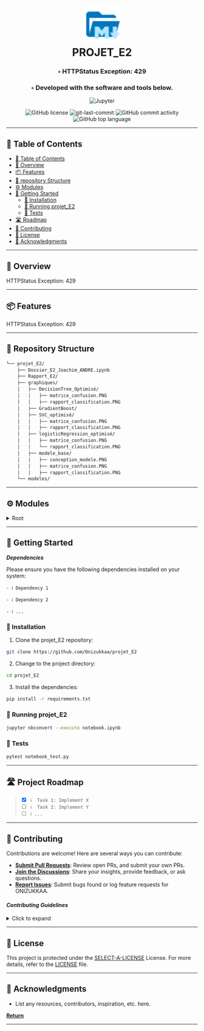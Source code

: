 <div align="center">
<h1 align="center">
<img src="https://raw.githubusercontent.com/PKief/vscode-material-icon-theme/ec559a9f6bfd399b82bb44393651661b08aaf7ba/icons/folder-markdown-open.svg" width="100" />
<br>PROJET_E2</h1>
<h3>◦ HTTPStatus Exception: 429</h3>
<h3>◦ Developed with the software and tools below.</h3>

<p align="center">
<img src="https://img.shields.io/badge/Jupyter-F37626.svg?style=flat-square&logo=Jupyter&logoColor=white" alt="Jupyter" />
</p>
<img src="https://img.shields.io/github/license/Onizukkaa/projet_E2?style=flat-square&color=5D6D7E" alt="GitHub license" />
<img src="https://img.shields.io/github/last-commit/Onizukkaa/projet_E2?style=flat-square&color=5D6D7E" alt="git-last-commit" />
<img src="https://img.shields.io/github/commit-activity/m/Onizukkaa/projet_E2?style=flat-square&color=5D6D7E" alt="GitHub commit activity" />
<img src="https://img.shields.io/github/languages/top/Onizukkaa/projet_E2?style=flat-square&color=5D6D7E" alt="GitHub top language" />
</div>

---

## 📖 Table of Contents
- [📖 Table of Contents](#-table-of-contents)
- [📍 Overview](#-overview)
- [📦 Features](#-features)
- [📂 repository Structure](#-repository-structure)
- [⚙️ Modules](#modules)
- [🚀 Getting Started](#-getting-started)
    - [🔧 Installation](#-installation)
    - [🤖 Running projet_E2](#-running-projet_E2)
    - [🧪 Tests](#-tests)
- [🛣 Roadmap](#-roadmap)
- [🤝 Contributing](#-contributing)
- [📄 License](#-license)
- [👏 Acknowledgments](#-acknowledgments)

---


## 📍 Overview

HTTPStatus Exception: 429

---

## 📦 Features

HTTPStatus Exception: 429

---


## 📂 Repository Structure

```sh
└── projet_E2/
    ├── Dossier_E2_Joachim_ANDRE.ipynb
    ├── Rapport_E2/
    ├── graphiques/
    │   ├── DecisionTree_Optimisé/
    │   │   ├── matrice_confusion.PNG
    │   │   ├── rapport_classification.PNG
    │   ├── GradientBoost/
    │   ├── SVC_optimisé/
    │   │   ├── matrice_confusion.PNG
    │   │   ├── rapport_classification.PNG
    │   ├── logisticRegression_optimisé/
    │   │   ├── matrice_confusion.PNG
    │   │   └── rapport_classification.PNG
    │   ├── modele_base/
    │   │   ├── conception_modele.PNG
    │   │   ├── matrice_confusion.PNG
    │   │   ├── rapport_classification.PNG
    └── modeles/

```

---


## ⚙️ Modules

<details closed><summary>Root</summary>

| File                                                                                                              | Summary                   |
| ---                                                                                                               | ---                       |
| [Dossier_E2_Joachim_ANDRE.ipynb](https://github.com/Onizukkaa/projet_E2/blob/main/Dossier_E2_Joachim_ANDRE.ipynb) | HTTPStatus Exception: 429 |

</details>

---

## 🚀 Getting Started

***Dependencies***

Please ensure you have the following dependencies installed on your system:

`- ℹ️ Dependency 1`

`- ℹ️ Dependency 2`

`- ℹ️ ...`

### 🔧 Installation

1. Clone the projet_E2 repository:
```sh
git clone https://github.com/Onizukkaa/projet_E2
```

2. Change to the project directory:
```sh
cd projet_E2
```

3. Install the dependencies:
```sh
pip install -r requirements.txt
```

### 🤖 Running projet_E2

```sh
jupyter nbconvert --execute notebook.ipynb
```

### 🧪 Tests
```sh
pytest notebook_test.py
```

---


## 🛣 Project Roadmap

> - [X] `ℹ️  Task 1: Implement X`
> - [ ] `ℹ️  Task 2: Implement Y`
> - [ ] `ℹ️ ...`


---

## 🤝 Contributing

Contributions are welcome! Here are several ways you can contribute:

- **[Submit Pull Requests](https://github.com/Onizukkaa/projet_E2/blob/main/CONTRIBUTING.md)**: Review open PRs, and submit your own PRs.
- **[Join the Discussions](https://github.com/Onizukkaa/projet_E2/discussions)**: Share your insights, provide feedback, or ask questions.
- **[Report Issues](https://github.com/Onizukkaa/projet_E2/issues)**: Submit bugs found or log feature requests for ONIZUKKAA.

#### *Contributing Guidelines*

<details closed>
<summary>Click to expand</summary>

1. **Fork the Repository**: Start by forking the project repository to your GitHub account.
2. **Clone Locally**: Clone the forked repository to your local machine using a Git client.
   ```sh
   git clone <your-forked-repo-url>
   ```
3. **Create a New Branch**: Always work on a new branch, giving it a descriptive name.
   ```sh
   git checkout -b new-feature-x
   ```
4. **Make Your Changes**: Develop and test your changes locally.
5. **Commit Your Changes**: Commit with a clear and concise message describing your updates.
   ```sh
   git commit -m 'Implemented new feature x.'
   ```
6. **Push to GitHub**: Push the changes to your forked repository.
   ```sh
   git push origin new-feature-x
   ```
7. **Submit a Pull Request**: Create a PR against the original project repository. Clearly describe the changes and their motivations.

Once your PR is reviewed and approved, it will be merged into the main branch.

</details>

---

## 📄 License


This project is protected under the [SELECT-A-LICENSE](https://choosealicense.com/licenses) License. For more details, refer to the [LICENSE](https://choosealicense.com/licenses/) file.

---

## 👏 Acknowledgments

- List any resources, contributors, inspiration, etc. here.

[**Return**](#Top)

---
